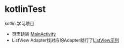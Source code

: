 # kotlinTest
kotlin 学习项目
* 页面跳转 [MainActivity](https://github.com/mfangtao/kotlinTest/blob/master/app/src/main/java/com/fangtao/kotlintest/MainActivity.kt)
* ListView Adapter找对应的Adapter就行了[ListView示列](https://github.com/mfangtao/kotlinTest/blob/master/app/src/main/java/com/fangtao/kotlintest/MyListView.kt)
